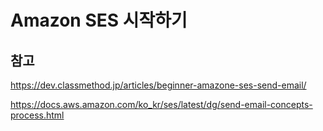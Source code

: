 # Amazon SES 시작하기 




## 참고 

https://dev.classmethod.jp/articles/beginner-amazone-ses-send-email/

https://docs.aws.amazon.com/ko_kr/ses/latest/dg/send-email-concepts-process.html